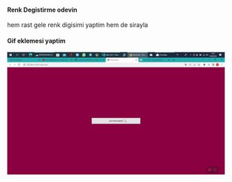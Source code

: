 <h4> Renk Degistirme odevin </h4>
hem rast gele renk digisimi yaptim hem de sirayla

<h4>Gif eklemesi yaptim</h4>

![](gif.gif)